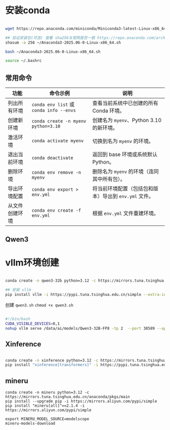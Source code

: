 #  安装conda
```bash

wget https://repo.anaconda.com/miniconda/Miniconda3-latest-Linux-x86_64.sh

## 验证安装包(可选) 查看 sha256与官网是否一致 https://repo.anaconda.com/archive/
shasum -a 256 ~/Anaconda3-2025.06-0-Linux-x86_64.sh

bash ~/Anaconda3-2025.06-0-Linux-x86_64.sh

source ~/.bashrc
```

## 常用命令
| 功能      | 命令示例                                   | 说明                               |
| ------- | -------------------------------------- | -------------------------------- |
| 列出所有环境  | `conda env list` 或 `conda info --envs` | 查看当前系统中已创建的所有 Conda 环境。          |
| 创建新环境   | `conda create -n myenv python=3.10`    | 创建名为 `myenv`、Python 3.10 的新环境。   |
| 激活环境    | `conda activate myenv`                 | 切换到名为 `myenv` 的环境。               |
| 退出当前环境  | `conda deactivate`                     | 返回到 base 环境或系统默认 Python。         |
| 删除环境    | `conda env remove -n myenv`            | 删除名为 `myenv` 的环境（连同其中所有包）。       |
| 导出环境配置  | `conda env export > env.yml`           | 将当前环境配置（包括包和版本）导出到 `env.yml` 文件。 |
| 从文件创建环境 | `conda env create -f env.yml`          | 根据 `env.yml` 文件重建环境。             |


## Qwen3
# vllm环境创建
```bash

conda create -n qwen3-32b python=3.12 -c https://mirrors.tuna.tsinghua.edu.cn/anaconda/pkgs/main

## 安装 vllm
pip install vllm -i https://pypi.tuna.tsinghua.edu.cn/simple --extra-index-url https://download.pytorch.org/whl/cu128
```

创建 `qwen3.sh`
`chmod +x qwen3.sh`
```bash

#!/bin/bash
CUDA_VISIBLE_DEVICES=0,1
nohup vllm serve /data/ai/models/Qwen3-32B-FP8 -tp 2  --port 38589 --api-key sk-jH6jShOekAcK1m9H2c397b44153f4fD6B9FeAb6c9f1fD311  --enable-reasoning --reasoning-parser qwen3 --served-model-name Qwen3-32B --dtype auto --max-num-batched-tokens 4096 --enable-reasoning --enable-prefix-caching --max-num-batched-tokens 4096  --enable-chunked-prefill --rope-scaling '{"factor": 4.0,"original_max_position_embeddings": 32768,"rope_type": "yarn"}'  --rope-theta 1000000.0 --tokenizer /ai/models/Qwen3-32B --tool-call-parser hermes --enable-auto-tool-choice  > qwen3.out 2>&1 &```
```


## Xinference
```bash

conda create -n xinference python=3.12 -c https://mirrors.tuna.tsinghua.edu.cn/anaconda/pkgs/main
pip install "xinference[transformers]" -i https://pypi.tuna.tsinghua.edu.cn/simple
```

## mineru

```shell
conda create -n mineru python=3.12 -c https://mirrors.tuna.tsinghua.edu.cn/anaconda/pkgs/main
pip install --upgrade pip -i https://mirrors.aliyun.com/pypi/simple
pip install "mineru[all]"==2.1.4 -i https://mirrors.aliyun.com/pypi/simple

export MINERU_MODEL_SOURCE=modelscope
mineru-models-download
```
